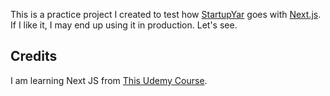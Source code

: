 This is a practice project I created to test how [StartupYar](https://www.startupyar.com/) goes with [Next.js](https://nextjs.org/). If I like it, I may end up using it in production. Let's see.

## Credits

I am learning Next JS from [This Udemy Course](https://www.udemy.com/course/nextjs-react-the-complete-guide/).
